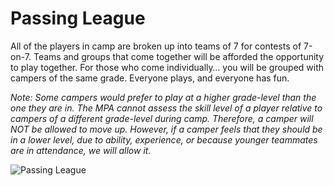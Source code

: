 Passing League
==============

All of the players in camp are broken up into teams of 7 for contests of
7-on-7. Teams and groups that come together will be afforded the
opportunity to play together. For those who come individually… you will
be grouped with campers of the same grade. Everyone plays, and everyone
has fun.

*Note: Some campers would prefer to play at a higher grade-level than
the one they are in. The MPA cannot assess the skill level of a player
relative to campers of a different grade-level during camp. Therefore, a
camper will NOT be allowed to move up. However, if a camper feels that
they should be in a lower level, due to ability, experience, or because
younger teammates are in attendance, we will allow it.*

![Passing League](/images/passing-league.jpg)
